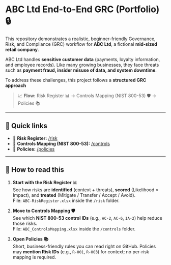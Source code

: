 # ABC Ltd End-to-End GRC (Portfolio) 🔒

This repository demonstrates a realistic, beginner-friendly Governance, Risk, and Compliance (GRC) workflow for **ABC Ltd**, a fictional **mid-sized retail company**.  

ABC Ltd handles **sensitive customer data** (payments, loyalty information, and employee records). Like many growing businesses, they face threats such as **payment fraud, insider misuse of data, and system downtime**.  

To address these challenges, this project follows a **structured GRC approach**

> 📈 **Flow:** Risk Register 📊 → Controls Mapping (NIST 800-53) 🛡️ → Policies 📚

---

## 🔗 Quick links
- 📂 **Risk Register:** [/risk](./risk)
- 📂 **Controls Mapping (NIST 800-53):** [/controls](./risk/controls)
- 📂 **Policies:** [/policies](./risk/controls/policies)

---

## 🧭 How to read this
1) **Start with the Risk Register 📊**  
   See how risks are **identified** (context + threats), **scored** (Likelihood × Impact), and **treated** (Mitigate / Transfer / Accept / Avoid).  
   File: `ABC-RiskRegister.xlsx` inside the `/risk` folder.

2) **Move to Controls Mapping 🛡️**  
   See which **NIST 800-53 control IDs** (e.g., `AC-2`, `AC-6`, `IA-2`) help reduce those risks.  
   File: `ABC_ControlsMapping.xlsx` inside the `/controls` folder.

3) **Open Policies 📚**  
   Short, business-friendly rules you can read right on GitHub. Policies may **mention Risk IDs** (e.g., `R-001`, `R-003`) for context; no per-risk mapping is required.
